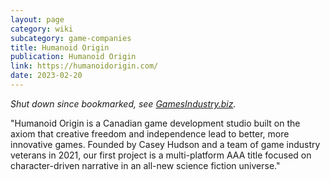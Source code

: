 ```yaml
---
layout: page
category: wiki
subcategory: game-companies
title: Humanoid Origin
publication: Humanoid Origin
link: https://humanoidorigin.com/
date: 2023-02-20
---
```


*Shut down since bookmarked, see [GamesIndustry.biz](https://www.gamesindustry.biz/humanoid-origin-is-closing-down).*

"Humanoid Origin is a Canadian game development studio built on the axiom that creative freedom and independence lead to better, more innovative games. Founded by Casey Hudson and a team of game industry veterans in 2021, our first project is a multi-platform AAA title focused on character-driven narrative in an all-new science fiction universe."
